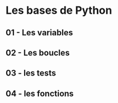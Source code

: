 # Les bases de Python

## 01 - Les variables

## 02 - Les boucles

## 03 - les tests

## 04 - les fonctions


